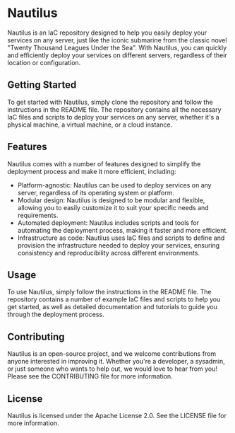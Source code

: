 # Nautilus

Nautilus is an IaC repository designed to help you easily deploy your services on any server, just like the iconic submarine from the classic novel "Twenty Thousand Leagues Under the Sea". With Nautilus, you can quickly and efficiently deploy your services on different servers, regardless of their location or configuration.

## Getting Started

To get started with Nautilus, simply clone the repository and follow the instructions in the README file. The repository contains all the necessary IaC files and scripts to deploy your services on any server, whether it's a physical machine, a virtual machine, or a cloud instance.

## Features

Nautilus comes with a number of features designed to simplify the deployment process and make it more efficient, including:

- Platform-agnostic: Nautilus can be used to deploy services on any server, regardless of its operating system or platform.
- Modular design: Nautilus is designed to be modular and flexible, allowing you to easily customize it to suit your specific needs and requirements.
- Automated deployment: Nautilus includes scripts and tools for automating the deployment process, making it faster and more efficient.
- Infrastructure as code: Nautilus uses IaC files and scripts to define and provision the infrastructure needed to deploy your services, ensuring consistency and reproducibility across different environments.

## Usage

To use Nautilus, simply follow the instructions in the README file. The repository contains a number of example IaC files and scripts to help you get started, as well as detailed documentation and tutorials to guide you through the deployment process.

## Contributing

Nautilus is an open-source project, and we welcome contributions from anyone interested in improving it. Whether you're a developer, a sysadmin, or just someone who wants to help out, we would love to hear from you! Please see the CONTRIBUTING file for more information.

## License

Nautilus is licensed under the Apache License 2.0. See the LICENSE file for more information.